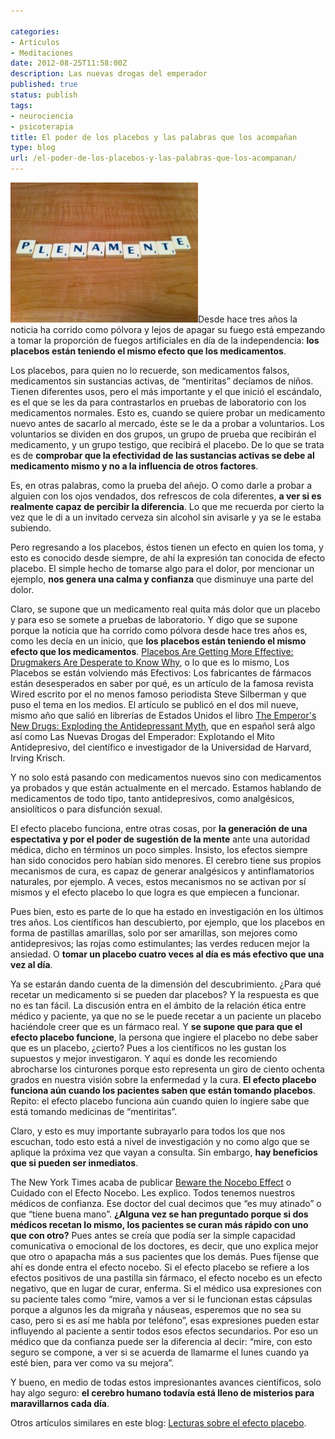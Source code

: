```yaml
---

categories:
- Artículos
- Meditaciones
date: 2012-08-25T11:58:00Z
description: Las nuevas drogas del emperador
published: true
status: publish
tags:
- neurociencia
- psicoterapia
title: El poder de los placebos y las palabras que los acompañan
type: blog
url: /el-poder-de-los-placebos-y-las-palabras-que-los-acompanan/
---
```


<img class="alignright size-medium wp-image-646" src="/img/Plenamente-300x224.jpg" alt="Plenamente" width="300" height="224" />Desde hace tres años la noticia ha corrido como pólvora y lejos de apagar su fuego está empezando a tomar la proporción de fuegos artificiales en día de la independencia: <strong>los placebos están teniendo el mismo efecto que los medicamentos</strong>.

Los placebos, para quien no lo recuerde, son medicamentos falsos, medicamentos sin sustancias activas, de “mentiritas” decíamos de niños. Tienen diferentes usos, pero el más importante y el que inició el escándalo, es el que se les da para contrastarlos en pruebas de laboratorio con los medicamentos normales. Esto es, cuando se quiere probar un medicamento nuevo antes de sacarlo al mercado, éste se le da a probar a voluntarios. Los voluntarios se dividen en dos grupos, un grupo de prueba que recibirán el medicamento, y un grupo testigo, que recibirá el placebo. De lo que se trata es de <strong>comprobar que la efectividad de las sustancias activas se debe al medicamento mismo y no a la influencia de otros factores</strong>.

Es, en otras palabras, como la prueba del añejo. O como darle a probar a alguien con los ojos vendados, dos refrescos de cola diferentes, <strong>a ver si es realmente capaz de percibir la diferencia</strong>. Lo que me recuerda por cierto la vez que le di a un invitado cerveza sin alcohol sin avisarle y ya se le estaba subiendo.

Pero regresando a los placebos, éstos tienen un efecto en quien los toma, y esto es conocido desde siempre, de ahí la expresión tan conocida de efecto placebo. El simple hecho de tomarse algo para el dolor, por mencionar un ejemplo, <strong>nos genera una calma y confianza</strong> que disminuye una parte del dolor.

Claro, se supone que un medicamento real quita más dolor que un placebo y para eso se somete a pruebas de laboratorio. Y digo que se supone porque la noticia que ha corrido como pólvora desde hace tres años es, como les decía en un inicio, que <strong>los placebos están teniendo el mismo efecto que los medicamentos</strong>. <a href="http://www.wired.com/medtech/drugs/magazine/17-09/ff_placebo_effect?currentPage=all">Placebos Are Getting More Effective: Drugmakers Are Desperate to Know Why</a>, o lo que es lo mismo, Los Placebos se están volviendo más Efectivos: Los fabricantes de fármacos están desesperados en saber por qué, es un artículo de la famosa revista Wired escrito por el no menos famoso periodista Steve Silberman y que puso el tema en los medios. El artículo se publicó en el dos mil nueve, mismo año que salió en librerías de Estados Unidos el libro <a href="http://www.amazon.com/gp/product/046502016X/ref=as_li_ss_tl?ie=UTF8&amp;camp=1789&amp;creative=390957&amp;creativeASIN=046502016X&amp;linkCode=as2&amp;tag=adolforamir0d-20">The Emperor's New Drugs: Exploding the Antidepressant Myth</a><img title="" src="/img/ir?t=adolforamir0d-20&amp;l=as2&amp;o=1&amp;a=046502016X" alt="" />, que en español será algo así como Las Nuevas Drogas del Emperador: Explotando el Mito Antidepresivo, del científico e investigador de la Universidad de Harvard, Irving Krisch.

Y no solo está pasando con medicamentos nuevos sino con medicamentos ya probados y que están actualmente en el mercado. Estamos hablando de medicamentos de todo tipo, tanto antidepresivos, como analgésicos, ansiolíticos o para disfunción sexual.

El efecto placebo funciona, entre otras cosas, por <strong>la generación de una espectativa y por el poder de sugestión de la mente</strong> ante una autoridad médica, dicho en términos un poco simples. Insisto, los efectos siempre han sido conocidos pero habían sido menores. El cerebro tiene sus propios mecanismos de cura, es capaz de generar analgésicos y antinflamatorios naturales, por ejemplo. A veces, estos mecanismos no se activan por sí mismos y el efecto placebo lo que logra es que empiecen a funcionar.

Pues bien, esto es parte de lo que ha estado en investigación en los últimos tres años. Los científicos han descubierto, por ejemplo, que los placebos en forma de pastillas amarillas, solo por ser amarillas, son mejores como antidepresivos; las rojas como estimulantes; las verdes reducen mejor la ansiedad. O <strong>tomar un placebo cuatro veces al día es más efectivo que una vez al día</strong>.

Ya se estarán dando cuenta de la dimensión del descubrimiento. ¿Para qué recetar un medicamento si se pueden dar placebos? Y la respuesta es que no es tan fácil. La discusión entra en el ámbito de la relación ética entre médico y paciente, ya que no se le puede recetar a un paciente un placebo haciéndole creer que es un fármaco real. Y <strong>se supone que para que el efecto placebo funcione</strong>, la persona que ingiere el placebo no debe saber que es un placebo, ¿cierto?
Pues a los científicos no les gustan los supuestos y mejor investigaron. Y aquí es donde les recomiendo abrocharse los cinturones porque esto representa un giro de ciento ochenta grados en nuestra visión sobre la enfermedad y la cura. <strong>El efecto placebo funciona aún cuando los pacientes saben que están tomando placebos</strong>. Repito: el efecto placebo funciona aún cuando quien lo ingiere sabe que está tomando medicinas de “mentiritas”.

Claro, y esto es muy importante subrayarlo para todos los que nos escuchan, todo esto está a nivel de investigación y no como algo que se aplique la próxima vez que vayan a consulta. Sin embargo, <strong>hay beneficios que si pueden ser inmediatos</strong>.

The New York Times acaba de publicar <a href="http://www.nytimes.com/2012/08/12/opinion/sunday/beware-the-nocebo-effect.html">Beware the Nocebo Effect</a> o Cuidado con el Efecto Nocebo. Les explico. Todos tenemos nuestros médicos de confianza. Ese doctor del cual decimos que “es muy atinado” o que “tiene buena mano”. <strong>¿Alguna vez se han preguntado porque si dos médicos recetan lo mismo, los pacientes se curan más rápido con uno que con otro?</strong> Pues antes se creía que podía ser la simple capacidad comunicativa o emocional de los doctores, es decir, que uno explica mejor que otro o apapacha más a sus pacientes que los demás. Pues fíjense que ahí es donde entra el efecto nocebo. Si el efecto placebo se refiere a los efectos positivos de una pastilla sin fármaco, el efecto nocebo es un efecto negativo, que en lugar de curar, enferma. Si el médico usa expresiones con su paciente tales como “mire, vamos a ver si le funcionan estas cápsulas porque a algunos les da migraña y náuseas, esperemos que no sea su caso, pero si es así me habla por teléfono”, esas expresiones pueden estar influyendo al paciente a sentir todos esos efectos secundarios. Por eso un médico que da confianza puede ser la diferencia al decir: “mire, con esto seguro se compone, a ver si se acuerda de llamarme el lunes cuando ya esté bien, para ver como va su mejora”.

Y bueno, en medio de todas estos impresionantes avances científicos, solo hay algo seguro: <strong>el cerebro humano todavía está lleno de misterios para maravillarnos cada día</strong>.

Otros artículos similares en este blog: <a href="http://www.adolforamirez.com/lecturas-sobre-el-efecto-placebo">Lecturas sobre el efecto placebo</a>.
